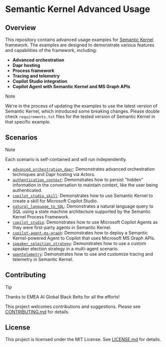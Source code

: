 # Semantic Kernel Advanced Usage

## Overview

This repository contains advanced usage examples for [Semantic Kernel](https://github.com/microsoft/semantic-kernel) framework. The examples are designed to demonstrate various features and capabilities of the framework, including:

- **Advanced orchestration**
- **Dapr hosting**
- **Process framework**
- **Tracing and telemetry**
- **Copilot Studio integration**
- **Copilot Agent with Semantic Kernel and MS Graph APIs**

> [!NOTE]
> We're in the process of updating the examples to use the latest version of Semantic Kernel, which introduced some breaking changes.
> Please double check `requirements.txt` files for the tested version of Semantic Kernel in that specific example.

## Scenarios

> [!NOTE]
> Each scenario is self-contained and will run independently.

- [`advanced_orchestration_dapr`](/templates/advanced_orchestration_dapr/README.md): Demonstrates advanced orchestration techniques and Dapr hosting via Actors.
- [`authentication_context`](/templates/authentication_context/README.md): Demonstrates how to persist "hidden" information in the conversation to maintain context, like the user being authenticated.
- [`copilot_studio_skill`](/templates/copilot_studio_skill/README.md): Demonstrates how to use Semantic Kernel to create a skill for Microsoft Copilot Studio.
- [`natural_language_to_SQL`](/templates/natural_language_to_SQL/README.md): Demonstrates a natural language query to SQL using a state machine architecture supported by the Semantic Kernel Process Framework.
- [`copilot_studio`](/templates/copilot_studio/README.md): Demonstrates how to use Microsoft Copilot Agents as they were first-party agents in Semantic Kernel.
- [`copilot-agent-ms-graph`](/templates/copilot-agent-ms-graph/README.md): Demonstrates how to deploy a Semantic Kernel-powered Agent to Copilot that uses Microsoft MS Graph APIs.
- [`speaker_selection_strategy`](/templates/speaker_selection_strategy/README.md): Demonstrates how to use a custom speaker election strategy in a multi-agent scenario.
- [`opentelemetry`](/templates/opentelemetry/play.ipynb): Demonstrates how to use and customize tracing and telemetry in Semantic Kernel.

## Contributing

> [!TIP]
> Thanks to EMEA AI Global Black Belts for all the efforts!

This project welcomes contributions and suggestions. Please see [CONTRIBUTING.md](CONTRIBUTING.md) for details.

## License

This project is licensed under the MIT License. See [LICENSE.md](LICENSE.md) for details.
